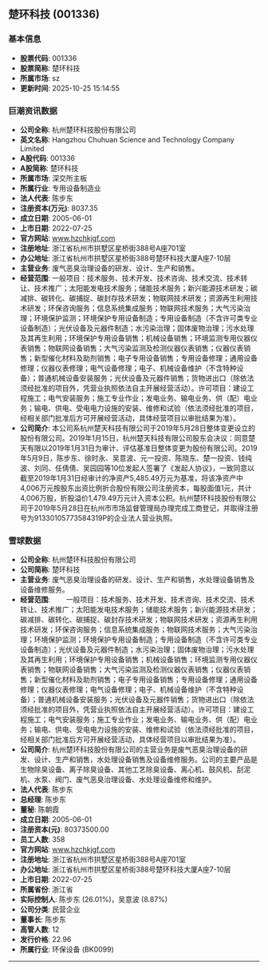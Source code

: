 ## 楚环科技 (001336)

### 基本信息

- **股票代码**: 001336
- **股票简称**: 楚环科技
- **所属市场**: sz
- **更新时间**: 2025-10-25 15:14:55

### 巨潮资讯数据

- **公司全称**: 杭州楚环科技股份有限公司
- **英文名称**: Hangzhou Chuhuan Science and Technology Company Limited
- **A股代码**: 001336
- **A股简称**: 楚环科技
- **所属市场**: 深交所主板
- **所属行业**: 专用设备制造业
- **法人代表**: 陈步东
- **注册资本(万元)**: 8037.35
- **成立日期**: 2005-06-01
- **上市日期**: 2022-07-25
- **官方网站**: www.hzchkjgf.com
- **注册地址**: 浙江省杭州市拱墅区星桥街388号A座701室
- **办公地址**: 浙江省杭州市拱墅区星桥街388号楚环科技大厦A座7-10层
- **主营业务**: 废气恶臭治理设备的研发、设计、生产和销售。
- **经营范围**: 一般项目：技术服务、技术开发、技术咨询、技术交流、技术转让、技术推广；太阳能发电技术服务；储能技术服务；新兴能源技术研发；碳减排、碳转化、碳捕捉、碳封存技术研发；物联网技术研发；资源再生利用技术研发；环保咨询服务；信息系统集成服务；物联网技术服务；大气污染治理；环境保护监测；环境保护专用设备制造；专用设备制造（不含许可类专业设备制造）；光伏设备及元器件制造；水污染治理；固体废物治理；污水处理及其再生利用；环境保护专用设备销售；机械设备销售；环境监测专用仪器仪表销售；物联网设备销售；大气污染监测及检测仪器仪表销售；仪器仪表销售；新型催化材料及助剂销售；电子专用设备销售；专用设备修理；通用设备修理；仪器仪表修理；电气设备修理；电子、机械设备维护（不含特种设备）；普通机械设备安装服务；光伏设备及元器件销售；货物进出口（除依法须经批准的项目外，凭营业执照依法自主开展经营活动）。许可项目：建设工程施工；电气安装服务；施工专业作业；发电业务、输电业务、供（配）电业务；输电、供电、受电电力设施的安装、维修和试验（依法须经批准的项目，经相关部门批准后方可开展经营活动，具体经营项目以审批结果为准）。
- **公司简介**: 本公司系杭州楚天科技有限公司于2019年5月28日整体变更设立的股份有限公司。2019年1月15日，杭州楚天科技有限公司股东会决议：同意楚天有限以2019年1月31日为审计、评估基准日整体变更为股份有限公司。2019年5月9日，陈步东、徐时永、吴意波、元一投资、陈晓东、楚一投资、钱纯波、刘同、任倩倩、吴园园等10位发起人签署了《发起人协议》，一致同意以截至2019年1月31日经审计的净资产5,485.49万元为基准，将该净资产中4,006万元按股东出资比例折合股份有限公司注册资本，每股面值1元，共计4,006万股，折股溢价1,479.49万元计入资本公积。杭州楚环科技股份有限公司于2019年5月28日在杭州市市场监督管理局办理完成工商登记，并取得注册号为91330105773584319P的企业法人营业执照。

### 雪球数据

- **公司全称**: 杭州楚环科技股份有限公司
- **公司简称**: 楚环科技
- **主营业务**: 废气恶臭治理设备的研发、设计、生产和销售，水处理设备销售及设备维修服务。
- **经营范围**: 　　一般项目：技术服务、技术开发、技术咨询、技术交流、技术转让、技术推广；太阳能发电技术服务；储能技术服务；新兴能源技术研发；碳减排、碳转化、碳捕捉、碳封存技术研发；物联网技术研发；资源再生利用技术研发；环保咨询服务；信息系统集成服务；物联网技术服务；大气污染治理；环境保护监测；环境保护专用设备制造；专用设备制造（不含许可类专业设备制造）；光伏设备及元器件制造；水污染治理；固体废物治理；污水处理及其再生利用；环境保护专用设备销售；机械设备销售；环境监测专用仪器仪表销售；物联网设备销售；大气污染监测及检测仪器仪表销售；仪器仪表销售；新型催化材料及助剂销售；电子专用设备销售；专用设备修理；通用设备修理；仪器仪表修理；电气设备修理；电子、机械设备维护（不含特种设备）；普通机械设备安装服务；光伏设备及元器件销售；货物进出口（除依法须经批准的项目外，凭营业执照依法自主开展经营活动）。许可项目：建设工程施工；电气安装服务；施工专业作业；发电业务、输电业务、供（配）电业务；输电、供电、受电电力设施的安装、维修和试验（依法须经批准的项目，经相关部门批准后方可开展经营活动，具体经营项目以审批结果为准）。
- **公司简介**: 杭州楚环科技股份有限公司的主营业务是废气恶臭治理设备的研发、设计、生产和销售，水处理设备销售及设备维修服务。公司的主要产品是生物除臭设备、离子除臭设备、其他工艺除臭设备、离心机、鼓风机、刮泥机、水泵、阀门、废气恶臭治理设备、水处理设备维修和维护。
- **法人代表**: 陈步东
- **总经理**: 陈步东
- **董秘**: 陈朝霞
- **成立日期**: 2005-06-01
- **注册资本(元)**: 80373500.00
- **员工人数**: 358
- **官方网站**: www.hzchkjgf.com
- **注册地址**: 浙江省杭州市拱墅区星桥街388号A座701室
- **办公地址**: 浙江省杭州市拱墅区星桥街388号楚环科技大厦A座7-10层
- **上市日期**: 2022-07-25
- **所属省份**: 浙江省
- **实际控制人**: 陈步东 (26.01%)，吴意波 (8.87%)
- **公司分类**: 民营企业
- **董事长**: 陈步东
- **高管人数**: 12
- **发行价格**: 22.96
- **所属行业**: 环保设备 (BK0099)

---